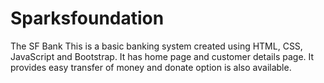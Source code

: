 # Sparksfoundation
The SF Bank
This is a basic banking system created using HTML, CSS, JavaScript and Bootstrap. It has home page and customer details page. It provides easy transfer of money and donate option is also available.
